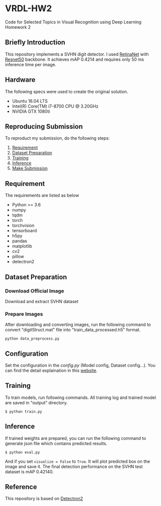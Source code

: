 # VRDL-HW2
Code for Selected Topics in Visual Recognition using Deep Learning Homework 2

## Briefly Introduction
This repository implements a SVHN digit detector. I used [RetinaNet](https://arxiv.org/abs/1708.02002) with [Resnet50](https://arxiv.org/abs/1512.03385) backbone. It achieves mAP 0.4214 and requires only 50 ms inference time per image.

## Hardware
The following specs were used to create the original solution.
- Ubuntu 16.04 LTS
- Intel(R) Core(TM) i7-8700 CPU @ 3.20GHz
- NVIDIA GTX 1080ti

## Reproducing Submission
To reproduct my submission, do the following steps:
1. [Requirement](#requirement)
2. [Dataset Preparation](#dataset-preparation)
2. [Training](#training)
3. [Inference](#inference)
4. [Make Submission](#make-submission)

## Requirement
The requirements are listed as below
- Python >= 3.6
- numpy
- tqdm
- torch
- torchvision
- tensorboard
- h5py
- pandas 
- matplotlib
- cv2
- pillow
- detectron2

## Dataset Preparation
### Download Official Image
Download and extract SVHN dataset

### Prepare Images
After downloading and converting images, run the following command to convert "digitStruct.mat" file into "train_data_processed.h5" format.
```
python data_preprocess.py
```

## Configuration
Set the configuration in the *config.py* (Model config, Dataset config...). You can find the detail explaination in this [website](https://detectron2.readthedocs.io/modules/config.html#config-references).

## Training
To train models, run following commands. All training log and trained model are saved in "output" directory.
```
$ python train.py
```

## Inference
If trained weights are prepared, you can run the following command to generate json file which contains predicted results.
```
$ python eval.py
```
And if you set ```visualize = False``` to ```True```. It will plot predicted box on the image and save it.
The final detection performance on the SVHN test dataset is mAP 0.42140.
## Reference
This repository is based on [Detectron2](https://github.com/facebookresearch/detectron2)


